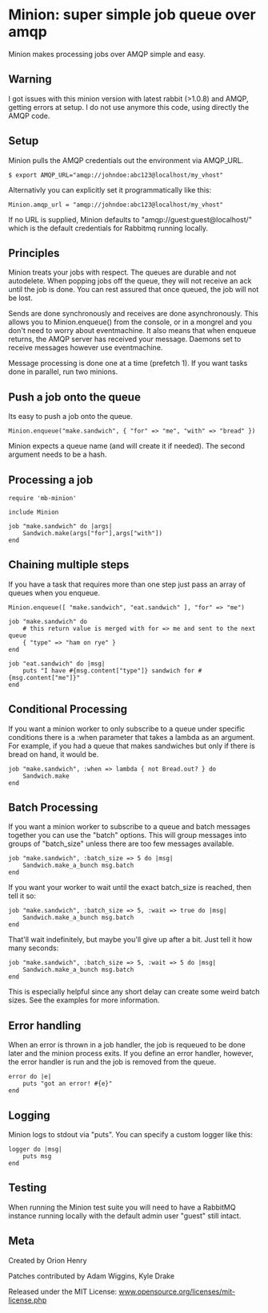 # Minion: super simple job queue over amqp #

Minion makes processing jobs over AMQP simple and easy.

## Warning ##

I got issues with this minion version with latest rabbit (>1.0.8) and AMQP, getting errors at setup.
I do not use anymore this code, using directly the AMQP code.

## Setup ##

Minion pulls the AMQP credentials out the environment via AMQP_URL.

	$ export AMQP_URL="amqp://johndoe:abc123@localhost/my_vhost"

Alternativly you can explicitly set it programmatically like this:

	Minion.amqp_url = "amqp://johndoe:abc123@localhost/my_vhost"

If no URL is supplied, Minion defaults to "amqp://guest:guest@localhost/" which
is the default credentials for Rabbitmq running locally.

## Principles ##

Minion treats your jobs with respect.  The queues are durable and not
autodelete.  When popping jobs off the queue, they will not receive an ack
until the job is done.  You can rest assured that once queued, the job will not
be lost.

Sends are done synchronously and receives are done asynchronously.  This allows
you to Minion.enqueue() from the console, or in a mongrel and you don't need to
worry about eventmachine.  It also means that when enqueue returns, the AMQP
server has received your message. Daemons set to receive messages however use
eventmachine.

Message processing is done one at a time (prefetch 1).  If you want tasks done
in parallel, run two minions.

## Push a job onto the queue ##

Its easy to push a job onto the queue.

	Minion.enqueue("make.sandwich", { "for" => "me", "with" => "bread" })

Minion expects a queue name (and will create it if needed). The second argument
needs to be a hash.  

## Processing a job ##

	require 'mb-minion'

	include Minion

	job "make.sandwich" do |args|
		Sandwich.make(args["for"],args["with"])
	end

## Chaining multiple steps ##

If you have a task that requires more than one step just pass an array of
queues when you enqueue.

	Minion.enqueue([ "make.sandwich", "eat.sandwich" ], "for" => "me")

	job "make.sandwich" do
		# this return value is merged with for => me and sent to the next queue
		{ "type" => "ham on rye" }  
	end

	job "eat.sandwich" do |msg|
		puts "I have #{msg.content["type"]} sandwich for #{msg.content["me"]}"
	end

## Conditional Processing ##

If you want a minion worker to only subscribe to a queue under specific
conditions there is a :when parameter that takes a lambda as an argument.  For
example, if you had a queue that makes sandwiches but only if there is bread
on hand, it would be.

	job "make.sandwich", :when => lambda { not Bread.out? } do
		Sandwich.make
	end

## Batch Processing ##

If you want a minion worker to subscribe to a queue and batch messages together
you can use the "batch" options.  This will group messages into groups of
"batch_size" unless there are too few messages available.

	job "make.sandwich", :batch_size => 5 do |msg|
		Sandwich.make_a_bunch msg.batch
	end

If you want your worker to wait until the exact batch_size is reached, then tell
it so:

	job "make.sandwich", :batch_size => 5, :wait => true do |msg|
		Sandwich.make_a_bunch msg.batch
	end

That'll wait indefinitely, but maybe you'll give up after a bit.  Just tell it
how many seconds:

	job "make.sandwich", :batch_size => 5, :wait => 5 do |msg|
		Sandwich.make_a_bunch msg.batch
	end

This is especially helpful since any short delay can create some weird batch sizes.
See the examples for more information.

## Error handling ##

When an error is thrown in a job handler, the job is requeued to be done later
and the minion process exits.  If you define an error handler, however, the
error handler is run and the job is removed from the queue.

	error do |e|
		puts "got an error! #{e}"
	end

## Logging ##

Minion logs to stdout via "puts".  You can specify a custom logger like this:

	logger do |msg|
		puts msg
	end

## Testing ##

When running the Minion test suite you will need to have a RabbitMQ instance
running locally with the default admin user "guest" still intact.

## Meta ##

Created by Orion Henry

Patches contributed by Adam Wiggins, Kyle Drake

Released under the MIT License: www.opensource.org/licenses/mit-license.php


